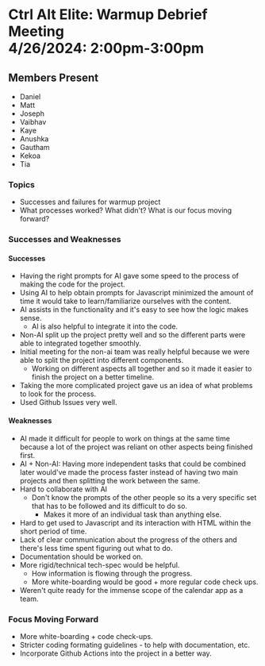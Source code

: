 # Ctrl Alt Elite: Warmup Debrief Meeting <br> 4/26/2024: 2:00pm-3:00pm

## Members Present
- Daniel
- Matt
- Joseph
- Vaibhav
- Kaye
- Anushka
- Gautham
- Kekoa
- Tia
### Topics
- Successes and failures for warmup project
- What processes worked? What didn't? What is our focus moving forward?

### Successes and Weaknesses

#### Successes
- Having the right prompts for AI gave some speed to the process of making the code for the project.
- Using AI to help obtain prompts for Javascript minimized the amount of time it would take to learn/familiarize ourselves with the content.
- AI assists in the functionality and it's easy to see how the logic makes sense.
    - AI is also helpful to integrate it into the code.
- Non-AI split up the project pretty well and so the different parts were able to integrated together smoothly.
- Initial meeting for the non-ai team was really helpful because we were able to split the project into different components.
    - Working on different aspects all together and so it made it easier to finish the project on a better timeline.
- Taking the more complicated project gave us an idea of what problems to look for the process.
- Used Github Issues very well.
#### Weaknesses
- AI made it difficult for people to work on things at the same time because a lot of the project was reliant on other aspects being finished first.
- AI + Non-AI: Having more independent tasks that could be combined later would've made the process faster instead of having two main projects and then splitting the work between the same.
- Hard to collaborate with AI
    - Don't know the prompts of the other people so its a very specific set that has to be followed and its difficult to do so.
        - Makes it more of an individual task than anything else.
- Hard to get used to Javascript and its interaction with HTML within the short period of time.
- Lack of clear communication about the progress of the others and there's less time spent figuring out what to do.
- Documentation should be worked on.
- More rigid/technical tech-spec would be helpful.
    - How information is flowing through the progress.
    - More white-boarding would be good + more regular code check ups.
- Weren't quite ready for the immense scope of the calendar app as a team.

### Focus Moving Forward
- More white-boarding + code check-ups.
- Stricter coding formating guidelines - to help with documentation, etc.
- Incorporate Github Actions into the project in a better way.
